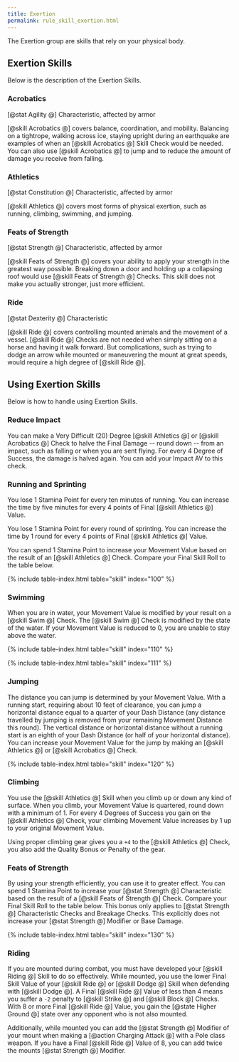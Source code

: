 ```yaml
---
title: Exertion
permalink: rule_skill_exertion.html
---
```


The Exertion group are skills that rely on your physical body.

## Exertion Skills
Below is the description of the Exertion Skills.

### Acrobatics
[@stat Agility @] Characteristic, affected by armor

[@skill Acrobatics @] covers balance, coordination, and mobility. Balancing on a tightrope, walking across ice, staying upright during an earthquake are examples of when an [@skill Acrobatics @] Skill Check would be needed. You can also use [@skill Acrobatics @] to jump and to reduce the amount of damage you receive from falling.

### Athletics
[@stat Constitution @] Characteristic, affected by armor

[@skill Athletics @] covers most forms of physical exertion, such as running, climbing, swimming, and jumping. 

### Feats of Strength
[@stat Strength @] Characteristic, affected by armor

[@skill Feats of Strength @] covers your ability to apply your strength in the greatest way possible. Breaking down a door and holding up a collapsing roof would use [@skill Feats of Strength @] Checks. This skill does not make you actually stronger, just more efficient.

### Ride
[@stat Dexterity @] Characteristic

[@skill Ride @] covers controlling mounted animals and the movement of a vessel. [@skill Ride @] Checks are not needed when simply sitting on a horse and having it walk forward. But complications, such as trying to dodge an arrow while mounted or maneuvering the mount at great speeds, would require a high degree of [@skill Ride @].

## Using Exertion Skills
Below is how to handle using Exertion Skills.

### Reduce Impact
You can make a Very Difficult (20) Degree [@skill Athletics @] or [@skill Acrobatics @] Check to halve the Final Damage -- round down -- from an impact, such as falling or when you are sent flying. For every 4 Degree of Success, the damage is halved again. You can add your Impact AV to this check.

### Running and Sprinting
You lose 1 Stamina Point for every ten minutes of running. You can increase the time by five minutes for every 4 points of Final [@skill Athletics @] Value.

You lose 1 Stamina Point for every round of sprinting. You can increase the time by 1 round for every 4 points of Final [@skill Athletics @] Value.

You can spend 1 Stamina Point to increase your Movement Value based on the result of an [@skill Athletics @] Check. Compare your Final Skill Roll to the table below.

{% include table-index.html table="skill" index="100" %}

### Swimming
When you are in water, your Movement Value is modified by your result on a [@skill Swim @] Check. The [@skill Swim @] Check is modified by the state of the water. If your Movement Value is reduced to 0, you are unable to stay above the water.

{% include table-index.html table="skill" index="110" %}

{% include table-index.html table="skill" index="111" %}

### Jumping
The distance you can jump is determined by your Movement Value. With a running start, requiring about 10 feet of clearance, you can jump a horizontal distance equal to a quarter of your Dash Distance (any distance travelled by jumping is removed from your remaining Movement Distance this round). The vertical distance or horizontal distance without a running start is an eighth of your Dash Distance (or half of your horizontal distance). You can increase your Movement Value for the jump by making an [@skill Athletics @] or [@skill Acrobatics @] Check.

{% include table-index.html table="skill" index="120" %}

### Climbing
You use the [@skill Athletics @] Skill when you climb up or down any kind of surface. When you climb, your Movement Value is quartered, round down with a minimum of 1. For every 4 Degrees of Success you gain on the [@skill Athletics @] Check, your climbing Movement Value increases by 1 up to your original Movement Value.

Using proper climbing gear gives you a `+4` to the [@skill Athletics @] Check, you also add the Quality Bonus or Penalty of the gear.

### Feats of Strength
By using your strength efficiently, you can use it to greater effect. You can spend 1 Stamina Point to increase your [@stat Strength @] Characteristic based on the result of a [@skill Feats of Strength @] Check. Compare your Final Skill Roll to the table below. This bonus only applies to [@stat Strength @] Characteristic Checks and Breakage Checks. This explicitly does not increase your [@stat Strength @] Modifier or Base Damage.

{% include table-index.html table="skill" index="130" %}

### Riding
If you are mounted during combat, you must have developed your [@skill Riding @] Skill to do so effectively. While mounted, you use the lower Final Skill Value of your [@skill Ride @] or [@skill Dodge @] Skill when defending with [@skill Dodge @]. A Final [@skill Ride @] Value of less than 4 means you suffer a `-2` penalty to [@skill Strike @] and [@skill Block @] Checks. With 8 or more Final [@skill Ride @] Value, you gain the [@state Higher Ground @] state over any opponent who is not also mounted.

Additionally, while mounted you can add the [@stat Strength @] Modifier of your mount when making a [@action Charging Attack @] with a Pole class weapon. If you have a Final [@skill Ride @] Value of 8, you can add twice the mounts [@stat Strength @] Modifier.